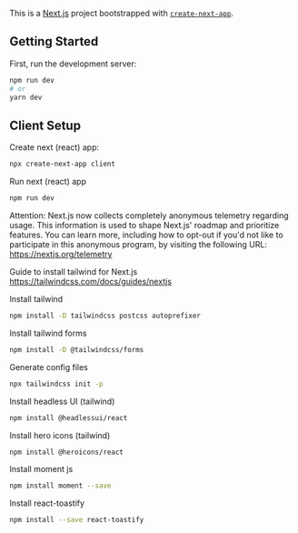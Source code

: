 This is a [Next.js](https://nextjs.org/) project bootstrapped with [`create-next-app`](https://github.com/vercel/next.js/tree/canary/packages/create-next-app).

## Getting Started

First, run the development server:

```bash
npm run dev
# or
yarn dev
```

## Client Setup

Create next (react) app:

```bash
npx create-next-app client
```

Run next (react) app

```bash
npm run dev
```

Attention: Next.js now collects completely anonymous telemetry regarding usage.
This information is used to shape Next.js' roadmap and prioritize features.
You can learn more, including how to opt-out if you'd not like to participate in this anonymous program, by visiting the following URL: https://nextjs.org/telemetry

Guide to install tailwind for Next.js
https://tailwindcss.com/docs/guides/nextjs

Install tailwind

```bash
npm install -D tailwindcss postcss autoprefixer
```

Install tailwind forms

```bash
npm install -D @tailwindcss/forms
```

Generate config files

```bash
npx tailwindcss init -p
```

Install headless UI (tailwind)

```bash
npm install @headlessui/react
```

Install hero icons (tailwind)

```bash
npm install @heroicons/react
```

Install moment js

```bash
npm install moment --save
```

Install react-toastify

```bash
npm install --save react-toastify
```
